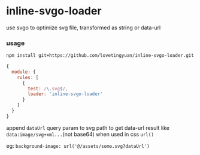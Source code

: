 # inline-svgo-loader
use svgo to optimize svg file, transformed as string or data-url

### usage
```bash
npm install git+https://github.com/lovetingyuan/inline-svgo-loader.git --save-dev
```

```javascript
{
  module: {
    rules: [
      {
        test: /\.svg$/,
        loader: 'inline-svgo-loader'
      }
    ]
  }
}
```

append `dataUrl` query param to svg path to get data-url result like `data:image/svg+xml...`(not base64) when used in css `url()`

eg: `background-image: url('@/assets/some.svg?dataUrl')`
